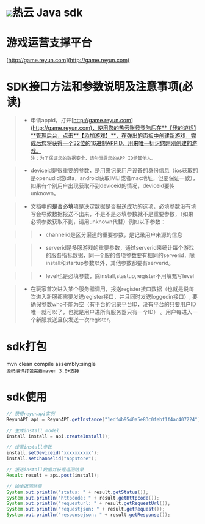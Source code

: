 ![](http://game.reyun.com/img/contlogo.png)热云 Java sdk
=======================================================

# 游戏运营支撑平台
[http://game.reyun.com](http://game.reyun.com) 

# SDK接口方法和参数说明及注意事项(必读) 

> * 申请appid，打开[http://game.reyun.com](http://game.reyun.com)，使用您的热云账号登陆后在**【我的游戏】**管理后台，点击**【添加游戏】**，在弹出的面板中创建新游戏，完成后您将获得一个32位的16进制APPID，用来唯一标识您刚刚创建的游戏。  
`注：为了保证您的数据安全，请勿泄露您的APP ID给其他人。`

> * deviceid是很重要的参数，是用来记录用户设备的身份信息（ios获取的是openudid或idfa，android获取IMEI或者mac地址，但要保证一致），如果有个别用户出现获取不到deviceid的情况，deviceid要传unknown。

> * 文档中的**是否必填**项是决定数据是否报送成功的选项，必填参数没有填写会导致数据报送不出来，不是不是必填参数就不是重要参数，（如果必填参数获取不到，请用unknown代替）例如以下参数：

>> * channelid是区分渠道的重要参数，是记录用户来源的信息

>> * serverid是多服游戏的重要参数，通过serverid来统计每个游戏的服各指标数据，同一个服的各项参数要有相同的serverid，除install和startup参数以外，其他参数都要有serverid。

>> * level也是必填参数，除install,stastup,register不用填充写level

> * 在玩家首次进入某个服务器调用，报送register接口数据（也就是说每次进入新服都需要发送register接口，并且同时发送loggedin接口）, 要确保参数who不能为空（有平台的记录平台ID，没有平台的只要用户ID唯一就可以了，也就是用户进所有服务器只有一个ID） 。用户每进入一个新服发送且仅发送一次register。

# sdk打包
mvn clean compile assembly:single  
`源码编译打包需要maven 3.0+支持`

# sdk使用
```java
// 获得reyunapi实例
ReyunAPI api = ReyunAPI.getInstance("1edf4b9540a5e83c0febf1f4ac407224");

// 生成install model
Install install = api.createInstall();

// 设置install参数
install.setDeviceid("xxxxxxxxxx");
install.setChannelid("appstore");

// 报送install数据并获得返回结果
Result result = api.post(install);

// 输出返回结果
System.out.println("status: " + result.getStatus());
System.out.println("httpcode: " + result.getHttpcode());
System.out.println("requesturl: " + result.getRequestUrl());
System.out.println("requestjson: " + result.getRequest());
System.out.println("responsejson: " + result.getResponse());
```
